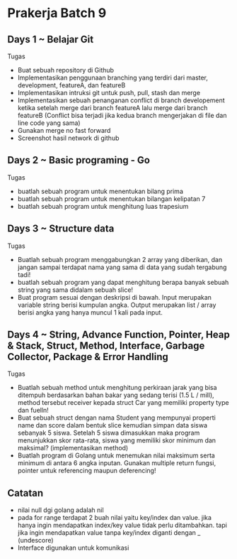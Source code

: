 # Prakerja Batch 9

## Days 1 ~ Belajar Git

Tugas
- Buat sebuah repository di Github
- Implementasikan penggunaan branching yang terdiri dari master,
development, featureA, dan featureB
- Implementasikan intruksi git untuk push, pull, stash dan merge
- Implementasikan sebuah penanganan conflict di branch developement ketika
setelah merge dari branch featureA lalu merge dari branch featureB (Conflict
bisa terjadi jika kedua branch mengerjakan di file dan line code yang sama)
- Gunakan merge no fast forward
- Screenshot hasil network di github

## Days 2 ~ Basic programing - Go 

Tugas 

- buatlah sebuah program untuk menentukan bilang prima
- buatlah sebuah program untuk menentukan bilangan kelipatan 7
- buatlah sebuah program untuk menghitung luas trapesium


## Days 3 ~ Structure data
Tugas 

- Buatlah sebuah program menggabungkan 2 array yang diberikan, dan jangan sampai terdapat nama yang sama di data yang sudah tergabung tadi!
- buatlah sebuah program yang dapat menghitung berapa banyak sebuah string yang sama didalam sebuah slice!
- Buat program sesuai dengan deskripsi di bawah. Input merupakan variable
string berisi kumpulan angka. Output merupakan list / array berisi angka yang
hanya muncul 1 kali pada input.

##  Days 4 ~ String, Advance Function, Pointer, Heap & Stack, Struct, Method, Interface, Garbage Collector, Package & Error Handling
Tugas

- Buatlah sebuah method untuk menghitung perkiraan jarak yang bisa
ditempuh berdasarkan bahan bakar yang sedang terisi (1.5 L / mill), method
tersebut receiver kepada struct Car yang memiliki property type dan fuelln!
- Buat sebuah struct dengan nama Student yang mempunyai properti name
dan score dalam bentuk slice kemudian simpan data siswa sebanyak 5 siswa.
Setelah 5 siswa dimasukkan maka program menunjukkan skor rata-rata,
siswa yang memiliki skor minimum dan maksimal? (implementasikan
method)
- Buatlah program di Golang untuk menemukan nilai maksimum serta minimum
di antara 6 angka inputan. Gunakan multiple return fungsi, pointer untuk
referencing maupun deferencing!








## Catatan

* nilai null dgi golang adalah nil
* pada for range terdapat 2 buah nilai yaitu key/index dan value. jika hanya ingin mendapatkan index/key value tidak perlu ditambahkan. tapi jika ingin mendapatkan value tanpa key/index diganti dengan _ (undescore)
* Interface digunakan untuk komunikasi